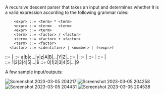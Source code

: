 A recursive descent parser that takes an input and determines whether it is a valid expression according to the following grammar rules:

        <expr> ::= <term> * <term>
        <expr> ::= <term> - <term>
        <expr> ::= <term>
        <term> ::= <factor> / <factor>
        <term> ::= <factor> + <factor>
        <term> ::= <factor>
      <factor> ::= <identifier> | <number> | (<expr>)
  <identifier> ::= <alpha><alphanumrest> | <alpha>
       <alpha> ::= a|b|c...|y|z|A|B|...|Y|Z|_
<alphanumrest> ::= <alphanum><alphanumrest>|<alphanum>
    <alphanum> ::= <alpha> | <digit>
      <number> ::= <nonzerodigit><rest>|<digit>
        <rest> ::= <digit><rest>|<digit>   
<nonzerodigit> ::= 1|2|3|4|5|...|9
       <digit> ::= 0|1|2|3|4|5|...|9
               
 A few sample input/outputs:
 
 
![Screenshot 2023-03-05 204217](https://user-images.githubusercontent.com/107581827/223233833-205bdb0d-b550-4fd0-b135-2931c00bb81d.png)
![Screenshot 2023-03-05 204258](https://user-images.githubusercontent.com/107581827/223233838-d99c6096-210b-45dc-9f1b-acd056df1063.png)
![Screenshot 2023-03-05 204431](https://user-images.githubusercontent.com/107581827/223233840-bcbbc12b-f73b-4667-8ca5-7527056742e8.png)
![Screenshot 2023-03-05 204538](https://user-images.githubusercontent.com/107581827/223234149-b4e96284-eb3a-4189-99a5-3141f63b76ab.png)
